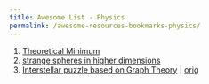 ```yaml
---
title: Awesome List - Physics
permalink: /awesome-resources-bookmarks-physics/
---
```

1. [Theoretical Minimum](http://theoreticalminimum.com/courses)
1. [strange spheres in higher dimensions](https://www.youtube.com/watch?v=mceaM2_zQd8)
1. [Interstellar puzzle based on Graph Theory](https://news.ycombinator.com/item?id=16459508) | [orig](http://treksit.com/?gratheory)

